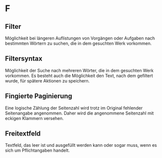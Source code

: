 # F

## Filter

Möglichkeit bei längeren Auflistungen von Vorgängen oder Aufgaben nach bestimmten Wörtern zu suchen, die in dem gesuchten Werk vorkommen.

## Filtersyntax

Möglichkeit der Suche nach mehreren Wörter, die in dem gesuchten Werk vorkommen. Es besteht auch die Möglichkeit den Text, nach dem gefiltert wurde, für spätere Aktionen zu speichern.

## Fingierte Paginierung

Eine logische Zählung der Seitenzahl wird trotz im Original fehlender Seitenangabe angenommen. Daher wird die angenommene Seitenzahl mit eckigen Klammern versehen.

## Freitextfeld

Textfeld, das leer ist und ausgefüllt werden kann oder sogar muss, wenn es sich um Pflichtangaben handelt.

